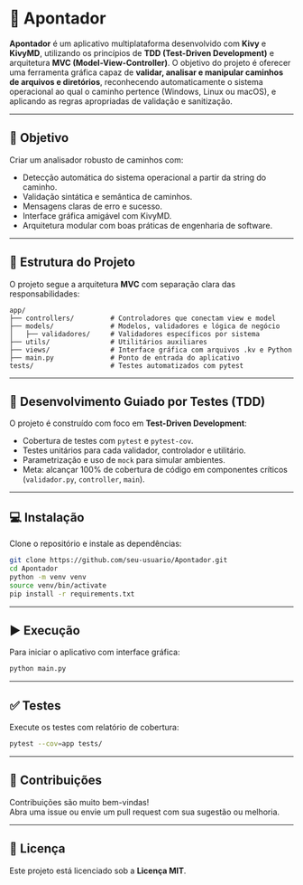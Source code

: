 # 📁 Apontador

**Apontador** é um aplicativo multiplataforma desenvolvido com **Kivy** e **KivyMD**, utilizando os princípios de **TDD (Test-Driven Development)** e arquitetura **MVC (Model-View-Controller)**. O objetivo do projeto é oferecer uma ferramenta gráfica capaz de **validar, analisar e manipular caminhos de arquivos e diretórios**, reconhecendo automaticamente o sistema operacional ao qual o caminho pertence (Windows, Linux ou macOS), e aplicando as regras apropriadas de validação e sanitização.

---

## 🎯 Objetivo

Criar um analisador robusto de caminhos com:

- Detecção automática do sistema operacional a partir da string do caminho.
- Validação sintática e semântica de caminhos.
- Mensagens claras de erro e sucesso.
- Interface gráfica amigável com KivyMD.
- Arquitetura modular com boas práticas de engenharia de software.

---

## 🧱 Estrutura do Projeto

O projeto segue a arquitetura **MVC** com separação clara das responsabilidades:

```plain-text
app/
├── controllers/         # Controladores que conectam view e model
├── models/              # Modelos, validadores e lógica de negócio
│   ├── validadores/     # Validadores específicos por sistema
├── utils/               # Utilitários auxiliares
├── views/               # Interface gráfica com arquivos .kv e Python
├── main.py              # Ponto de entrada do aplicativo
tests/                   # Testes automatizados com pytest
```

---

## 🔨 Desenvolvimento Guiado por Testes (TDD)

O projeto é construído com foco em **Test-Driven Development**:

- Cobertura de testes com `pytest` e `pytest-cov`.
- Testes unitários para cada validador, controlador e utilitário.
- Parametrização e uso de `mock` para simular ambientes.
- Meta: alcançar 100% de cobertura de código em componentes críticos (`validador.py`, `controller`, `main`).

---

## 💻 Instalação

Clone o repositório e instale as dependências:

```bash
git clone https://github.com/seu-usuario/Apontador.git
cd Apontador
python -m venv venv
source venv/bin/activate
pip install -r requirements.txt
```

---

## ▶️ Execução

Para iniciar o aplicativo com interface gráfica:

```bash
python main.py
```

---

## ✅ Testes

Execute os testes com relatório de cobertura:

```bash
pytest --cov=app tests/
```

---

## 🤝 Contribuições

Contribuições são muito bem-vindas!  
Abra uma issue ou envie um pull request com sua sugestão ou melhoria.

---

## 📄 Licença

Este projeto está licenciado sob a **Licença MIT**.
